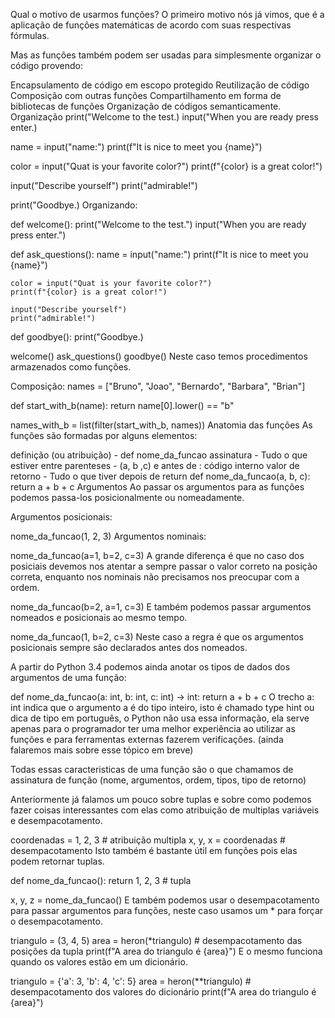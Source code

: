 Qual o motivo de usarmos funções?
O primeiro motivo nós já vimos, que é a aplicação de funções matemáticas de acordo com suas respectivas fórmulas.

Mas as funções também podem ser usadas para simplesmente organizar o código provendo:

Encapsulamento de código em escopo protegido
Reutilização de código
Composição com outras funções
Compartilhamento em forma de bibliotecas de funções
Organização de códigos semanticamente.
Organização
print("Welcome to the test.)
input("When you are ready press enter.)

name = input("name:")
print(f"It is nice to meet you {name}")

color = input("Quat is your favorite color?")
print(f"{color} is a great color!")

input("Describe yourself")
print("admirable!")

print("Goodbye.)
Organizando:

def welcome():
    print("Welcome to the test.")
    input("When you are ready press enter.")


def ask_questions():
    name = input("name:")
    print(f"It is nice to meet you {name}")

    color = input("Quat is your favorite color?")
    print(f"{color} is a great color!")

    input("Describe yourself")
    print("admirable!")


def goodbye():
    print("Goodbye.)


welcome()
ask_questions()
goodbye()
Neste caso temos procedimentos armazenados como funções.

Composição:
names = ["Bruno", "Joao", "Bernardo", "Barbara", "Brian"]

def start_with_b(name):
    return name[0].lower() == "b"

names_with_b = list(filter(start_with_b, names))
Anatomia das funções
As funções são formadas por alguns elementos:

definição (ou atribuição) - def nome_da_funcao
assinatura - Tudo o que estiver entre parenteses - (a, b ,c) e antes de :
código interno
valor de retorno - Tudo o que tiver depois de return
def nome_da_funcao(a, b, c):
    return a + b + c
Argumentos
Ao passar os argumentos para as funções podemos passa-los posicionalmente ou nomeadamente.

Argumentos posicionais:

nome_da_funcao(1, 2, 3)
Argumentos nominais:

nome_da_funcao(a=1, b=2, c=3)
A grande diferença é que no caso dos posiciais devemos nos atentar a sempre passar o valor correto na posição correta, enquanto nos nominais não precisamos nos preocupar com a ordem.

nome_da_funcao(b=2, a=1, c=3)
E também podemos passar argumentos nomeados e posicionais ao mesmo tempo.

nome_da_funcao(1, b=2, c=3)
Neste caso a regra é que os argumentos posicionais sempre são declarados antes dos nomeados.

A partir do Python 3.4 podemos ainda anotar os tipos de dados dos argumentos de uma função:

def nome_da_funcao(a: int, b: int, c: int) -> int:
    return a + b + c
O trecho a: int indica que o argumento a é do tipo inteiro, isto é chamado type hint ou dica de tipo em português, o Python não usa essa informação, ela serve apenas para o programador ter uma melhor experiência ao utilizar as funções e para ferramentas externas fazerem verificações. (ainda falaremos mais sobre esse tópico em breve)

Todas essas caracteristicas de uma função são o que chamamos de assinatura de função (nome, argumentos, ordem, tipos, tipo de retorno)

Anteriormente já falamos um pouco sobre tuplas e sobre como podemos fazer coisas interessantes com elas como atribuição de multiplas variáveis e desempacotamento.

coordenadas = 1, 2, 3  # atribuição multipla
x, y, x = coordenadas  # desempacotamento
Isto também é bastante útil em funções pois elas podem retornar tuplas.

def nome_da_funcao():
    return 1, 2, 3  # tupla

x, y, z = nome_da_funcao()
E também podemos usar o desempacotamento para passar argumentos para funções, neste caso usamos um * para forçar o desempacotamento.

triangulo = (3, 4, 5)
area = heron(*triangulo)  # desempacotamento das posições da tupla
print(f"A area do triangulo é {area}")
E o mesmo funciona quando os valores estão em um dicionário.

triangulo = {'a': 3, 'b': 4, 'c': 5}
area = heron(**triangulo)  # desempacotamento dos valores do dicionário
print(f"A area do triangulo é {area}")


